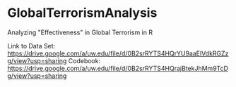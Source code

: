 # GlobalTerrorismAnalysis

Analyzing "Effectiveness" in Global Terrorism in R

Link to Data Set: https://drive.google.com/a/uw.edu/file/d/0B2srRYTS4HQrYU9aaElVdkRGZzg/view?usp=sharing
Codebook: https://drive.google.com/a/uw.edu/file/d/0B2srRYTS4HQrajBtekJhMm9TcDg/view?usp=sharing